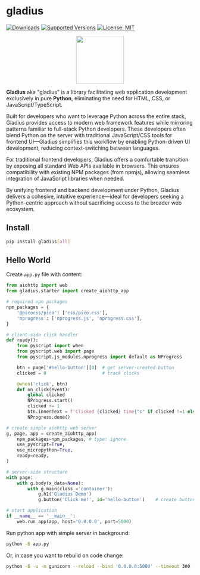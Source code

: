 # gladius

<!--
[![Build][build-image]]()
[![Status][status-image]][pypi-project-url]
[![Stable Version][stable-ver-image]][pypi-project-url]
[![Coverage][coverage-image]]()
[![Python][python-ver-image]][pypi-project-url]
[![License][mit-image]][mit-url]
-->
[![Downloads](https://img.shields.io/pypi/dm/gladius)](https://pypistats.org/packages/gladius)
[![Supported Versions](https://img.shields.io/pypi/pyversions/gladius)](https://pypi.org/project/gladius)
[![License: MIT](https://img.shields.io/badge/license-MIT-blue.svg)](https://opensource.org/licenses/MIT)

<img src="https://github.com/mtasic85/gladius/raw/main/misc/logo/logo-1.png" alt="" style="display: block; margin: auto; width: 128px; height: 128px;" />

**Gladius** aka "gladius" is a library facilitating web application development exclusively in pure **Python**, eliminating the need for HTML, CSS, or JavaScript/TypeScript.

Built for developers who want to leverage Python across the entire stack, Gladius provides access to modern web framework features while mirroring patterns familiar to full-stack Python developers. These developers often blend Python on the server with traditional JavaScript/CSS tools for frontend UI—Gladius simplifies this workflow by enabling Python-driven UI development, reducing context-switching between languages.

For traditional frontend developers, Gladius offers a comfortable transition by exposing all standard Web APIs available in browsers. This ensures compatibility with existing NPM packages (from npmjs), allowing seamless integration of JavaScript libraries when needed.

By unifying frontend and backend development under Python, Gladius delivers a cohesive, intuitive experience—ideal for developers seeking a Python-centric approach without sacrificing access to the broader web ecosystem.


## Install
```bash
pip install gladius[all]
```

## Hello World

Create `app.py` file with content:

```python
from aiohttp import web
from gladius.starter import create_aiohttp_app

# required npm packages
npm_packages = {
    '@picocss/pico': ['css/pico.css'],
    'nprogress': ['nprogress.js', 'nprogress.css'],
}

# client-side click handler
def ready():
    from pyscript import when
    from pyscript.web import page
    from pyscript.js_modules.nprogress import default as NProgress

    btn = page['#hello-button'][0]  # get server-created button
    clicked = 0                     # track clicks

    @when('click', btn)
    def on_click(event):
        global clicked
        NProgress.start()
        clicked += 1
        btn.innerText = f'Clicked {clicked} time{"s" if clicked !=1 else ""}!'
        NProgress.done()

# create simple aiohttp web server
g, page, app = create_aiohttp_app(
    npm_packages=npm_packages, # type: ignore
    use_pyscript=True,
    use_micropython=True,
    ready=ready,
)

# server-side structure
with page:
    with g.body(x_data=None):
        with g.main(class_='container'):
            g.h1('Gladius Demo')
            g.button('Click me!', id='hello-button')    # create button on server

# start application
if __name__ == '__main__':
    web.run_app(app, host='0.0.0.0', port=5000)
```

Run python app with simple server in background:

```bash
python -B app.py
```

Or, in case you want to rebuild on code change:

```bash
python -B -u -m gunicorn --reload --bind '0.0.0.0:5000' --timeout 300 --workers 1 --worker-class aiohttp.GunicornWebWorker 'app:app'
```

<!--
**Gladius** aka "gladius" is a **full-stack web framework** facilitating web application development exclusively in pure **Python**, eliminating the need for HTML, CSS, or JavaScript. It is built for those who prefer to use Python, providing access to features typically found in modern web frameworks.

In essence, gladius offers a simplified and cohesive development experience, making it a practical choice for developers seeking a Python-centric approach to both frontend and backend development.

## Hello World

```python
# ...
```

## Install
```bash
pip install gladius
```

## Run Examples

```bash
git clone https://github.com/tangledgroup/gladius.git
cd gladius
python -m venv venv
source venv/bin/activate
pip install -U -r requirements.txt
```

```bash
watchmedo auto-restart --directory=./ --pattern="*.py;*.html;*.hbs;*.css;*.js" --recursive -- python -B examples/pico_preview/app.py
watchmedo auto-restart --directory=./ --pattern="*.py;*.html;*.hbs;*.css;*.js" --recursive -- python -B examples/pico_tailwind_lite/app.py
watchmedo auto-restart --directory=./ --pattern="*.py;*.html;*.hbs;*.css;*.js" --recursive -- python -B examples/pico_demo_0/app.py
watchmedo auto-restart --directory=./ --pattern="*.py;*.html;*.hbs;*.css;*.js" --recursive -- python -B examples/pico_demo_1/app.py
watchmedo auto-restart --directory=./ --pattern="*.py;*.html;*.hbs;*.css;*.js" --recursive -- python -B examples/pico_demo_2/app.py
watchmedo auto-restart --directory=./ --pattern="*.py;*.html;*.hbs;*.css;*.js" --recursive -- python -B examples/pico_demo_3/app.py
watchmedo auto-restart --directory=./ --pattern="*.py;*.html;*.hbs;*.css;*.js" --recursive -- python -B examples/pico_demo_4/app.py
watchmedo auto-restart --directory=./ --pattern="*.py;*.html;*.hbs;*.css;*.js" --recursive -- python -B examples/pico_demo_5/app.py
```

```bash
python -B -u -m gunicorn --reload --bind '0.0.0.0:5000' --timeout 300 --workers 1 --worker-class aiohttp.GunicornWebWorker 'examples.pico_demo_1.app:app'
python -B -u -m gunicorn --reload --bind '0.0.0.0:5000' --timeout 300 --workers 1 --worker-class aiohttp.GunicornWebWorker 'examples.pico_demo_2.app:app'
python -B -u -m gunicorn --reload --bind '0.0.0.0:5000' --timeout 300 --workers 1 --worker-class aiohttp.GunicornWebWorker 'examples.pico_demo_3.app:app'
python -B -u -m gunicorn --reload --bind '0.0.0.0:5000' --timeout 300 --workers 1 --worker-class aiohttp.GunicornWebWorker 'examples.pico_demo_4.app:app'
python -B -u -m gunicorn --reload --bind '0.0.0.0:5000' --timeout 300 --workers 1 --worker-class aiohttp.GunicornWebWorker 'examples.pico_demo_5.app:app'
```
-->
